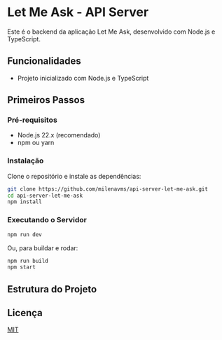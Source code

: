 # Let Me Ask - API Server

Este é o backend da aplicação Let Me Ask, desenvolvido com Node.js e TypeScript.

## Funcionalidades

- Projeto inicializado com Node.js e TypeScript

## Primeiros Passos

### Pré-requisitos

- Node.js 22.x (recomendado)
- npm ou yarn

### Instalação

Clone o repositório e instale as dependências:

```sh
git clone https://github.com/milenavms/api-server-let-me-ask.git
cd api-server-let-me-ask
npm install
```

### Executando o Servidor

```sh
npm run dev
```

Ou, para buildar e rodar:

```sh
npm run build
npm start
```

## Estrutura do Projeto


## Licença

[MIT](LICENSE)
